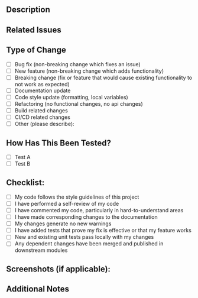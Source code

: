 <!-- Thanks for submitting a pull request! Please provide enough information so that others can review your pull request. -->

## Description

<!-- A clear and concise description of what this pull request does. -->

## Related Issues

<!-- List any related issues here using the following format: -->
<!-- Fixes #123 -->
<!-- Closes #456 -->

## Type of Change

<!-- Mark with an `x` all the checkboxes that apply (like `[x]`) -->

- [ ] Bug fix (non-breaking change which fixes an issue)
- [ ] New feature (non-breaking change which adds functionality)
- [ ] Breaking change (fix or feature that would cause existing functionality to not work as expected)
- [ ] Documentation update
- [ ] Code style update (formatting, local variables)
- [ ] Refactoring (no functional changes, no api changes)
- [ ] Build related changes
- [ ] CI/CD related changes
- [ ] Other (please describe):

## How Has This Been Tested?

<!-- Please describe the tests that you ran to verify your changes. Provide instructions so we can reproduce. Please also list any relevant details for your test configuration -->

- [ ] Test A
- [ ] Test B

## Checklist:

- [ ] My code follows the style guidelines of this project
- [ ] I have performed a self-review of my code
- [ ] I have commented my code, particularly in hard-to-understand areas
- [ ] I have made corresponding changes to the documentation
- [ ] My changes generate no new warnings
- [ ] I have added tests that prove my fix is effective or that my feature works
- [ ] New and existing unit tests pass locally with my changes
- [ ] Any dependent changes have been merged and published in downstream modules

## Screenshots (if applicable):

<!-- Please add screenshots to help explain your changes if applicable. -->

## Additional Notes

<!-- Add any other relevant information here -->
